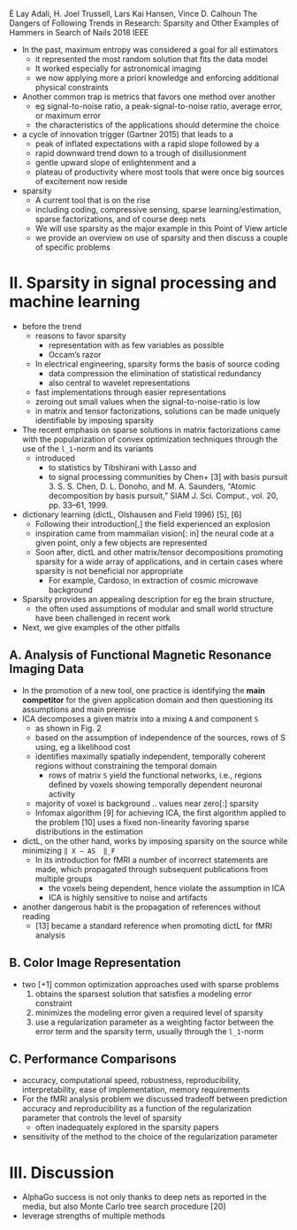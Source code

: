 È Lay Adali, H. Joel Trussell, Lars Kai Hansen, Vince D. Calhoun
The Dangers of Following Trends in Research:
  Sparsity and Other Examples of Hammers in Search of Nails
2018 IEEE

* In the past, maximum entropy was considered a goal for all estimators
  * it represented the most random solution that fits the data model
  * It worked especially for astronomical imaging
  * we now applying more a priori knowledge and
    enforcing additional physical constraints
* Another common trap is metrics that favors one method over another
  * eg signal-to-noise ratio, a peak-signal-to-noise ratio, average error, or
    maximum error
  * the characteristics of the applications should determine the choice
* a cycle of innovation trigger (Gartner 2015) that leads to a
  * peak of inflated expectations with a rapid slope followed by a
  * rapid downward trend down to a trough of disillusionment
  * gentle upward slope of enlightenment and a
  * plateau of productivity
    where most tools that were once big sources of excitement now reside
* sparsity
  * A current tool that is on the rise
  * including coding, compressive sensing, sparse learning/estimation,
    sparse factorizations, and of course deep nets
  * We will use sparsity as the major example in this Point of View article
  * we provide an overview on use of sparsity and then discuss
    a couple of specific problems

# II. Sparsity in signal processing and machine learning

* before the trend
	* reasons to favor sparsity
		* representation with as few variables as possible
		* Occam’s razor
	* In electrical engineering, sparsity forms the basis of source coding
		* data compression the elimination of statistical redundancy
		* also central to wavelet representations
	* fast implementations through easier representations
	* zeroing out small values when the signal-to-noise-ratio is low
	* in matrix and tensor factorizations, solutions can be made uniquely
		identifiable by imposing sparsity
* The recent emphasis on sparse solutions in matrix factorizations
  came with the popularization of convex optimization techniques
  through the use of the `l_1`-norm and its variants
  * introduced
    * to statistics by Tibshirani with Lasso and
    * to signal processing communities by Chen+ [3] with basis pursuit
      3.   S. S. Chen, D. L. Donoho, and M. A. Saunders,
        “Atomic decomposition by basis pursuit,”
        SIAM J. Sci. Comput., vol. 20, pp. 33–61, 1999.
* dictionary learning (dictL, Olshausen and Field 1996) [5], [6]
  * Following their introduction[,] the field experienced an explosion
  * inspiration came from mammalian vision[: in] the neural code at a
    given point, only a few objects are represented
  * Soon after, dictL and other matrix/tensor decompositions promoting sparsity
    for a wide array of applications,
    and in certain cases where sparsity is not beneficial nor appropriate
    * For example, Cardoso, in extraction of cosmic microwave background
* Sparsity provides an appealing description for eg the brain structure,
  * the often used assumptions of modular and small world structure have been
    challenged in recent work
* Next, we give examples of the other pitfalls

## A. Analysis of Functional Magnetic Resonance Imaging Data

* In the promotion of a new tool, one practice is
  identifying the **main competitor** for the given application domain and then
  questioning its assumptions and main premise
* ICA decomposes a given matrix into a mixing `A` and component `S`
	* as shown in Fig. 2
	* based on the assumption of independence of the sources, rows of S
		using, eg a likelihood cost
  * identifies maximally spatially independent, temporally coherent regions
    without constraining the temporal domain
	* rows of matrix `S` yield the functional networks, i.e.,
    regions defined by voxels showing temporally dependent neuronal activity
  * majority of voxel is background .. values near zero[:] sparsity
  * Infomax algorithm [9] for achieving ICA,
    the first algorithm applied to the problem [10]
    uses a fixed non-linearity favoring sparse distributions in the estimation
* dictL, on the other hand, works by imposing sparsity on the source while
  minimizing `‖ X − AS  ‖_F`
  * In its introduction for fMRI a number of incorrect statements are made,
    which propagated through subsequent publications from multiple groups
    * the voxels being dependent, hence violate the  assumption in ICA
    * ICA is highly sensitive to noise and artifacts
* another dangerous habit is the propagation of references without reading
  * [13] became a standard reference when promoting dictL for fMRI analysis

## B. Color Image Representation

* two [+1] common optimization approaches used with sparse problems
  1. obtains the sparsest solution that satisfies a modeling error constraint
  2. minimizes the modeling error given a required level of sparsity
  3. use a regularization parameter as a weighting factor between the
    error term and the sparsity term, usually through the `l_1`-norm

## C. Performance Comparisons

*	accuracy, computational speed, robustness, reproducibility,
  interpretability, ease of implementation, memory requirements
* For the fMRI analysis problem we discussed
  tradeoff between prediction accuracy and reproducibility as a function of
  the regularization parameter that controls the level of sparsity
  * often inadequately explored in the sparsity papers
* sensitivity of the method to the choice of the regularization parameter

# III. Discussion

* AlphaGo success is not only thanks to deep nets as reported in the media, but
  also Monte Carlo tree search procedure [20]
* leverage strengths of multiple methods

